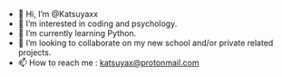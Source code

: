 - 👋 Hi, I’m @Katsuyaxx
- 👀 I’m interested in coding and psychology.
- 🌱 I’m currently learning Python.
- 💞️ I’m looking to collaborate on my new school and/or private related projects.
- 📫 How to reach me : katsuyax@protonmail.com

<!---
Katsuyaxx/Katsuyaxx is a ✨ special ✨ repository because its `README.md` (this file) appears on your GitHub profile.
You can click the Preview link to take a look at your changes.
--->
